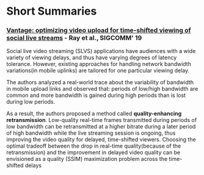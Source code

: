 # Short Summaries

### [Vantage: optimizing video upload for time-shifted viewing of social live streams](https://dl.acm.org/doi/10.1145/3341302.3342064) - **Ray et al., SIGCOMM' 19**

Social live video streaming \(SLVS\) applications have audiences with a wide variety of viewing delays, and thus have varying degrees of latency tolerance. However, existing approaches for handling network bandwidth variations\(in mobile uplinks\) are tailored for one particular viewing delay. 

The authors analyzed a real-world trace about the variability of bandwidth in mobile upload links and observed that: periods of low/high bandwidth are common and more bandwidth is gained during high periods than is lost during low periods. 

As a result, the authors proposed a method called **quality-enhancing retransmission**. Low-quality real-time frames transmitted during periods of low bandwidth can be retransmitted at a higher bitrate during a later period of high bandwidth while the live streaming session is ongoing, thus improving the video quality for delayed, time-shifted viewers. Choosing the optimal tradeoff between the drop in real-time quality\(because of the retransmission\) and the improvement in delayed video quality can be envisioned as a quality \(SSIM\) maximization problem across the time-shifted delays

